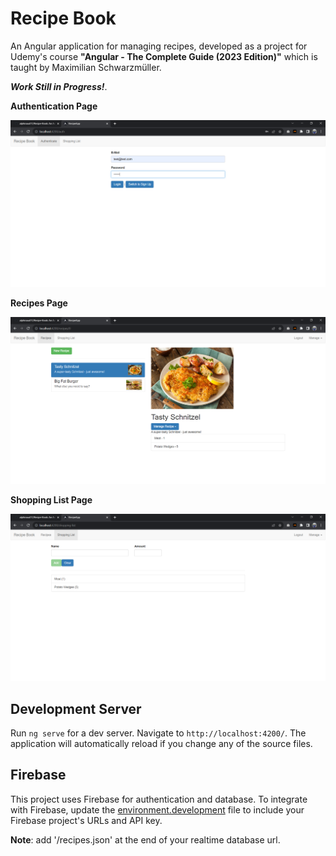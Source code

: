 # Recipe Book

An Angular application for managing recipes, developed as a project for Udemy's course **"Angular - The Complete Guide (2023 Edition)"** which is taught by Maximilian Schwarzmüller.

***Work Still in Progress!***.

**Authentication Page**

![Authentication Page](images/Authentication.png)

**Recipes Page**

![Recipes Page](images/Recipes.png)

**Shopping List Page**

![Shopping List Page](images/Shopping_List.png)

## Development Server

Run `ng serve` for a dev server. Navigate to `http://localhost:4200/`. The application will automatically reload if you change any of the source files.

## Firebase

This project uses Firebase for authentication and database. To integrate with Firebase, update the [environment.development](src/environments/environment.development.ts) file to include your Firebase project's URLs and API key.

**Note**: add '/recipes.json' at the end of your realtime database url.
